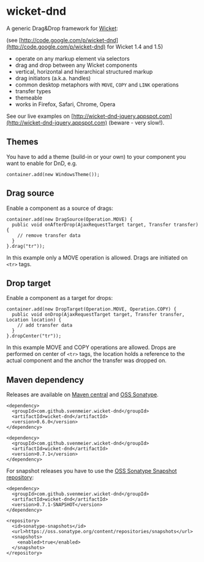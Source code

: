 wicket-dnd
==========

A generic Drag&Drop framework for [Wicket](http://wicket.apache.org):

(see [http://code.google.com/p/wicket-dnd](http://code.google.com/p/wicket-dnd) for Wicket 1.4 and 1.5)

- operate on any markup element via selectors
- drag and drop between any Wicket components
- vertical, horizontal and hierarchical structured markup
- drag initiators (a.k.a. handles)
- common desktop metaphors with `MOVE`, `COPY` and `LINK` operations
- transfer types
- themeable
- works in Firefox, Safari, Chrome, Opera

See our live examples on [http://wicket-dnd-jquery.appspot.com](http://wicket-dnd-jquery.appspot.com) (beware - very slow!).

Themes
------

You have to add a theme (build-in or your own) to your component you want to enable for DnD, e.g.

    container.add(new WindowsTheme());

Drag source
-----------

Enable a component as a source of drags:

    container.add(new DragSource(Operation.MOVE) {
      public void onAfterDrop(AjaxRequestTarget target, Transfer transfer) {
        // remove transfer data
      }
    }.drag("tr"));

In this example only a MOVE operation is allowed. Drags are initiated on `<tr>` tags.

Drop target
-----------

Enable a component as a target for drops:

    container.add(new DropTarget(Operation.MOVE, Operation.COPY) {
      public void onDrop(AjaxRequestTarget target, Transfer transfer, Location location) {
        // add transfer data
      }
    }.dropCenter("tr"));

In this example MOVE and COPY operations are allowed. Drops are performed on center of `<tr>` tags,
the location holds a reference to the actual component and the anchor the transfer was dropped on.

Maven dependency
----------------

Releases are available on [Maven central](http://repo1.maven.org/maven2/com/github/svenmeier/wicket-dnd)
and [OSS Sonatype](https://oss.sonatype.org/content/repositories/releases/com/github/svenmeier/wicket-dnd).

    <dependency>
      <groupId>com.github.svenmeier.wicket-dnd</groupId>
      <artifactId>wicket-dnd</artifactId>
      <version>0.6.0</version>
    </dependency>

    <dependency>
      <groupId>com.github.svenmeier.wicket-dnd</groupId>
      <artifactId>wicket-dnd</artifactId>
      <version>0.7.1</version>
    </dependency>


For snapshot releases you have to use the [OSS Sonatype Snapshot repository](https://oss.sonatype.org/content/repositories/snapshots/com/github/svenmeier/wicket-dnd/):

    <dependency>
      <groupId>com.github.svenmeier.wicket-dnd</groupId>
      <artifactId>wicket-dnd</artifactId>
      <version>0.7.1-SNAPSHOT</version>
    </dependency>

    <repository>
      <id>sonatype-snapshots</id>
      <url>https://oss.sonatype.org/content/repositories/snapshots</url>
      <snapshots>
        <enabled>true</enabled>
      </snapshots>		
    </repository>
